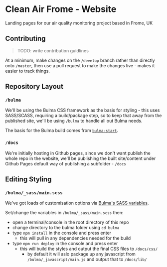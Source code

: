 # Clean Air Frome - Website
Landing pages for our air quality monitoring project based in Frome, UK


## Contributing

> TODO: write contribution guidlines

At a minimum, make changes on the `/develop` branch rather than directly onto `/master`, then use a pull request to make the changes live - makes it easier to track things.


## Repository Layout

### `/bulma`
We'll be using the Bulma CSS framework as the basis for styling - this uses SASS/SCASS, requiring a build/package step, so to keep that away from the published site, we'll be using `/bulma` to handle all out Bulma needs.

The basis for the Bulma build comes from [`bulma-start`](https://github.com/jgthms/bulma-start).

### `/docs`
We're initially hosting in Github pages, since we don't want publish the whole repo in the website, we'll be publishing the built site/content under Github Pages default way of publishing a subfolder - `/docs`

## Editing Styling

### `/bulma/_sass/main.scss`

We've got loads of customisation options via [Bulma's SASS variables](https://bulma.io/documentation/customize/variables/).

Set/change the variables in `/bulma/_sass/main.scss` then:
* open a terminal/console in the root directory of this repo
* change directory to the bulma folder using `cd bulma`
* type `npm install` in the console and press enter
  * this will pull in any dependencies needed for the build
* type `npm run deploy` in the console and press enter
  * this will build the styles and output the final CSS files to `/docs/css/`
    * by default it will aslo package up any javascript from `/bulma/_javascript/main.js` and output that to `/docs/lib/`